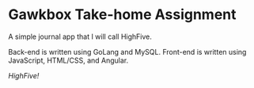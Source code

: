 # Gawkbox Take-home Assignment

A simple journal app that I will call HighFive.

Back-end is written using GoLang and MySQL.
Front-end is written using JavaScript, HTML/CSS, and Angular.

*HighFive!*
